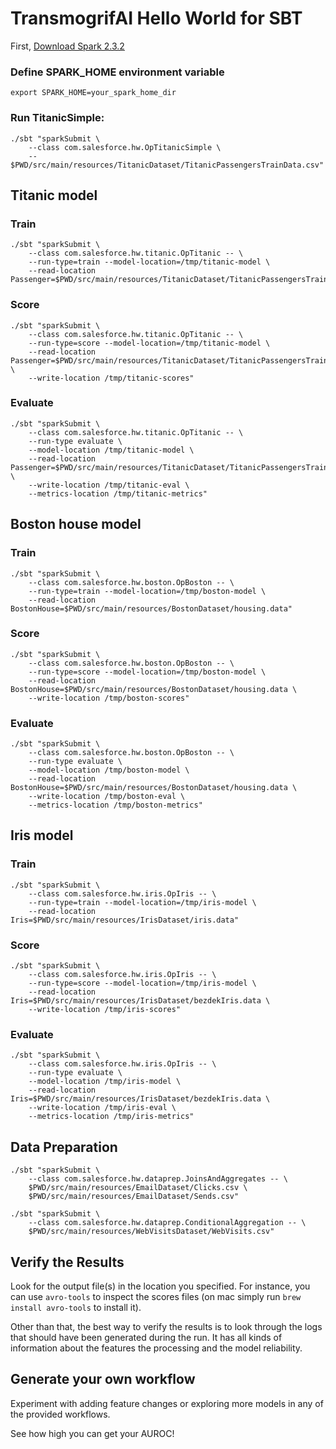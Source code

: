 # TransmogrifAI Hello World for SBT

First, [Download Spark 2.3.2](https://spark.apache.org/downloads.html)

### Define SPARK_HOME environment variable
```
export SPARK_HOME=your_spark_home_dir
```

### Run TitanicSimple:

```
./sbt "sparkSubmit \
    --class com.salesforce.hw.OpTitanicSimple \
    -- $PWD/src/main/resources/TitanicDataset/TitanicPassengersTrainData.csv"
```

## Titanic model

### Train
```
./sbt "sparkSubmit \
    --class com.salesforce.hw.titanic.OpTitanic -- \
    --run-type=train --model-location=/tmp/titanic-model \
    --read-location Passenger=$PWD/src/main/resources/TitanicDataset/TitanicPassengersTrainData.csv"
```

### Score
```
./sbt "sparkSubmit \
    --class com.salesforce.hw.titanic.OpTitanic -- \
    --run-type=score --model-location=/tmp/titanic-model \
    --read-location Passenger=$PWD/src/main/resources/TitanicDataset/TitanicPassengersTrainData.csv \
    --write-location /tmp/titanic-scores"
```

### Evaluate
```
./sbt "sparkSubmit \
    --class com.salesforce.hw.titanic.OpTitanic -- \
    --run-type evaluate \
    --model-location /tmp/titanic-model \
    --read-location Passenger=$PWD/src/main/resources/TitanicDataset/TitanicPassengersTrainData.csv \
    --write-location /tmp/titanic-eval \
    --metrics-location /tmp/titanic-metrics"
```

## Boston house model

### Train
```
./sbt "sparkSubmit \
    --class com.salesforce.hw.boston.OpBoston -- \
    --run-type=train --model-location=/tmp/boston-model \
    --read-location BostonHouse=$PWD/src/main/resources/BostonDataset/housing.data"
```

### Score
```
./sbt "sparkSubmit \
    --class com.salesforce.hw.boston.OpBoston -- \
    --run-type=score --model-location=/tmp/boston-model \
    --read-location BostonHouse=$PWD/src/main/resources/BostonDataset/housing.data \
    --write-location /tmp/boston-scores"
```

### Evaluate
```
./sbt "sparkSubmit \
    --class com.salesforce.hw.boston.OpBoston -- \
    --run-type evaluate \
    --model-location /tmp/boston-model \
    --read-location BostonHouse=$PWD/src/main/resources/BostonDataset/housing.data \
    --write-location /tmp/boston-eval \
    --metrics-location /tmp/boston-metrics"
```

## Iris model

### Train
```
./sbt "sparkSubmit \
    --class com.salesforce.hw.iris.OpIris -- \
    --run-type=train --model-location=/tmp/iris-model \
    --read-location Iris=$PWD/src/main/resources/IrisDataset/iris.data"
```

### Score
```
./sbt "sparkSubmit \
    --class com.salesforce.hw.iris.OpIris -- \
    --run-type=score --model-location=/tmp/iris-model \
    --read-location Iris=$PWD/src/main/resources/IrisDataset/bezdekIris.data \
    --write-location /tmp/iris-scores"
```

### Evaluate
```
./sbt "sparkSubmit \
    --class com.salesforce.hw.iris.OpIris -- \
    --run-type evaluate \
    --model-location /tmp/iris-model \
    --read-location Iris=$PWD/src/main/resources/IrisDataset/bezdekIris.data \
    --write-location /tmp/iris-eval \
    --metrics-location /tmp/iris-metrics"
```

## Data Preparation
```
./sbt "sparkSubmit \
    --class com.salesforce.hw.dataprep.JoinsAndAggregates -- \
    $PWD/src/main/resources/EmailDataset/Clicks.csv \
    $PWD/src/main/resources/EmailDataset/Sends.csv"

./sbt "sparkSubmit \
    --class com.salesforce.hw.dataprep.ConditionalAggregation -- \
    $PWD/src/main/resources/WebVisitsDataset/WebVisits.csv"
```

## Verify the Results

Look for the output file(s) in the location you specified. For instance, you can use `avro-tools` to inspect the scores files (on mac simply run `brew install avro-tools` to install it).

Other than that, the best way to verify the results is to look through the logs that should have been generated during the run. It has all kinds of information about the features the processing and the model reliability.

## Generate your own workflow

Experiment with adding feature changes or exploring more models in any of the provided workflows.

See how high you can get your AUROC!
